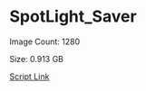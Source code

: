# SpotLight_Saver

Image Count: 1280

Size: 0.913 GB

[Script Link](https://github.com/liuyal/Archive/blob/master/Python/Utilities/Miscellaneous/spotlight_saver.py)